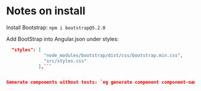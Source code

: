 # Notes on install

Install Bootstrap: `npm i bootstrap@5.2.0`

Add BootStrap into Angular.json under styles:

````JSON
  "styles": [
              "node_modules/bootstrap/dist/css/bootstrap.min.css",
              "src/styles.css"
            ],```


Generate components without tests: `ng generate component component-name --skipTests=true`
````
